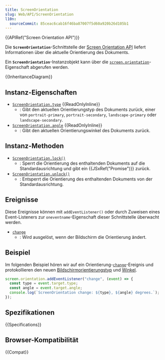 ```yaml
---
title: ScreenOrientation
slug: Web/API/ScreenOrientation
l10n:
  sourceCommit: 85ceac6cab16f46ba87007f5d60a920b26d105b1
---
```


{{APIRef("Screen Orientation API")}}

Die **`ScreenOrientation`**-Schnittstelle der [Screen Orientation API](/de/docs/Web/API/Screen_Orientation_API) liefert Informationen über die aktuelle Orientierung des Dokuments.

Ein **`ScreenOrientation`**-Instanzobjekt kann über die [`screen.orientation`](/de/docs/Web/API/Screen/orientation)-Eigenschaft abgerufen werden.

{{InheritanceDiagram}}

## Instanz-Eigenschaften

- [`ScreenOrientation.type`](/de/docs/Web/API/ScreenOrientation/type) {{ReadOnlyInline}}
  - : Gibt den aktuellen Orientierungstyp des Dokuments zurück, einer von `portrait-primary`, `portrait-secondary`, `landscape-primary` oder `landscape-secondary`.
- [`ScreenOrientation.angle`](/de/docs/Web/API/ScreenOrientation/angle) {{ReadOnlyInline}}
  - : Gibt den aktuellen Orientierungswinkel des Dokuments zurück.

## Instanz-Methoden

- [`ScreenOrientation.lock()`](/de/docs/Web/API/ScreenOrientation/lock)
  - : Sperrt die Orientierung des enthaltenden Dokuments auf die Standardausrichtung und gibt ein {{JSxRef("Promise")}} zurück.
- [`ScreenOrientation.unlock()`](/de/docs/Web/API/ScreenOrientation/unlock)
  - : Entsperrt die Orientierung des enthaltenden Dokuments von der Standardausrichtung.

## Ereignisse

Diese Ereignisse können mit `addEventListener()` oder durch Zuweisen eines Event-Listeners zur `oneventname`-Eigenschaft dieser Schnittstelle überwacht werden.

- [`change`](/de/docs/Web/API/ScreenOrientation/change_event)
  - : Wird ausgelöst, wenn der Bildschirm die Orientierung ändert.

## Beispiel

Im folgenden Beispiel hören wir auf ein Orientierung-[`change`](/de/docs/Web/API/ScreenOrientation/change_event)-Ereignis und protokollieren den neuen [Bildschirmorientierungstyp](/de/docs/Web/API/ScreenOrientation/type) und [Winkel](/de/docs/Web/API/ScreenOrientation/angle).

```js
screen.orientation.addEventListener("change", (event) => {
  const type = event.target.type;
  const angle = event.target.angle;
  console.log(`ScreenOrientation change: ${type}, ${angle} degrees.`);
});
```

## Spezifikationen

{{Specifications}}

## Browser-Kompatibilität

{{Compat}}
